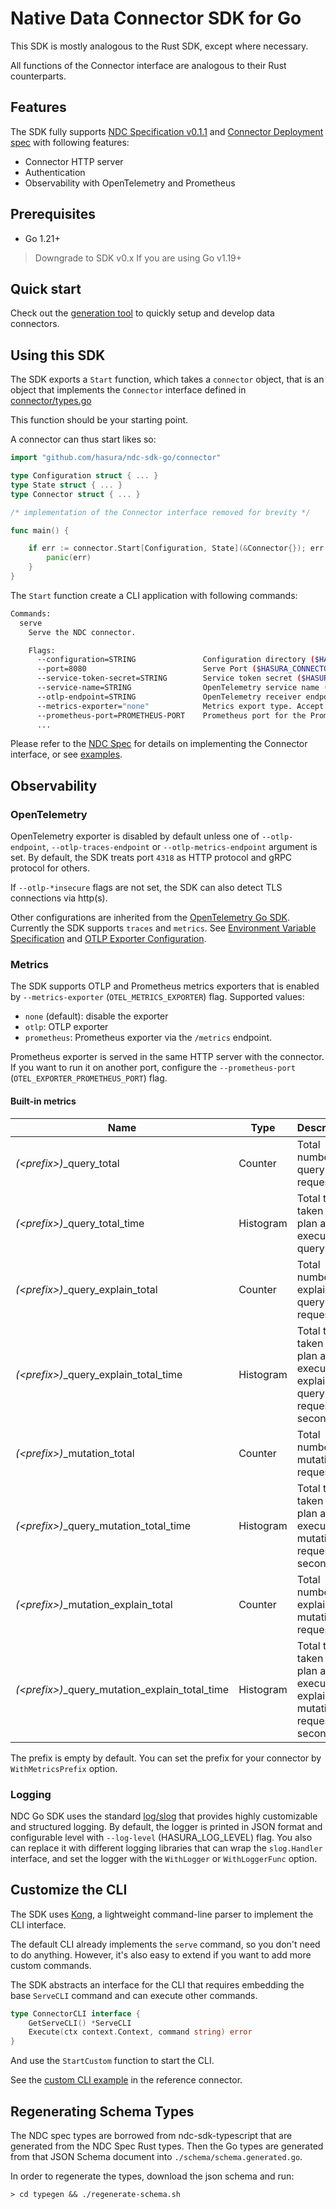 # Native Data Connector SDK for Go

This SDK is mostly analogous to the Rust SDK, except where necessary.

All functions of the Connector interface are analogous to their Rust counterparts.

## Features

The SDK fully supports [NDC Specification v0.1.1](https://hasura.github.io/ndc-spec/specification/changelog.html#011) and [Connector Deployment spec](https://github.com/hasura/ndc-hub/blob/main/rfcs/0000-deployment.md) with following features:

- Connector HTTP server
- Authentication
- Observability with OpenTelemetry and Prometheus

## Prerequisites

- Go 1.21+

> Downgrade to SDK v0.x If you are using Go v1.19+

## Quick start

Check out the [generation tool](cmd/ndc-go-sdk) to quickly setup and develop data connectors.

## Using this SDK

The SDK exports a `Start` function, which takes a `connector` object, that is an object that implements the `Connector` interface defined in [connector/types.go](connector/types.go)

This function should be your starting point.

A connector can thus start likes so:

```go
import "github.com/hasura/ndc-sdk-go/connector"

type Configuration struct { ... }
type State struct { ... }
type Connector struct { ... }

/* implementation of the Connector interface removed for brevity */

func main() {

	if err := connector.Start[Configuration, State](&Connector{}); err != nil {
		panic(err)
	}
}
```

The `Start` function create a CLI application with following commands:

```sh
Commands:
  serve
    Serve the NDC connector.

    Flags:
      --configuration=STRING               Configuration directory ($HASURA_CONFIGURATION_DIRECTORY).
      --port=8080                          Serve Port ($HASURA_CONNECTOR_PORT).
      --service-token-secret=STRING        Service token secret ($HASURA_SERVICE_TOKEN_SECRET).
      --service-name=STRING                OpenTelemetry service name ($OTEL_SERVICE_NAME).
      --otlp-endpoint=STRING               OpenTelemetry receiver endpoint that is set as default for all types ($OTEL_EXPORTER_OTLP_ENDPOINT).
      --metrics-exporter="none"            Metrics export type. Accept: none, otlp, prometheus ($OTEL_METRICS_EXPORTER).
      --prometheus-port=PROMETHEUS-PORT    Prometheus port for the Prometheus HTTP server. Use /metrics endpoint of the connector server if empty ($OTEL_EXPORTER_PROMETHEUS_PORT)
      ...
```

Please refer to the [NDC Spec](https://hasura.github.io/ndc-spec/) for details on implementing the Connector interface, or see [examples](./example).

## Observability

### OpenTelemetry

OpenTelemetry exporter is disabled by default unless one of `--otlp-endpoint`, `--otlp-traces-endpoint` or `--otlp-metrics-endpoint` argument is set. By default, the SDK treats port `4318` as HTTP protocol and gRPC protocol for others.

If `--otlp-*insecure` flags are not set, the SDK can also detect TLS connections via http(s).

Other configurations are inherited from the [OpenTelemetry Go SDK](https://github.com/open-telemetry/opentelemetry-go). Currently the SDK supports `traces` and `metrics`. See [Environment Variable Specification](https://opentelemetry.io/docs/specs/otel/configuration/sdk-environment-variables/) and [OTLP Exporter Configuration](https://opentelemetry.io/docs/languages/sdk-configuration/otlp-exporter/).

### Metrics

The SDK supports OTLP and Prometheus metrics exporters that is enabled by `--metrics-exporter` (`OTEL_METRICS_EXPORTER`) flag. Supported values:

- `none` (default): disable the exporter
- `otlp`: OTLP exporter
- `prometheus`: Prometheus exporter via the `/metrics` endpoint.

Prometheus exporter is served in the same HTTP server with the connector. If you want to run it on another port, configure the `--prometheus-port` (`OTEL_EXPORTER_PROMETHEUS_PORT`) flag.

#### Built-in metrics

| Name                                             | Type      | Description                                                                  |
| ------------------------------------------------ | --------- | ---------------------------------------------------------------------------- |
| _(<prefix\>)_\_query_total                       | Counter   | Total number of query requests                                               |
| _(<prefix\>)_\_query_total_time                  | Histogram | Total time taken to plan and execute a query                                 |
| _(<prefix\>)_\_query_explain_total               | Counter   | Total number of explain query requests                                       |
| _(<prefix\>)_\_query_explain_total_time          | Histogram | Total time taken to plan and execute an explain query request, in seconds    |
| _(<prefix\>)_\_mutation_total                    | Counter   | Total number of mutation requests                                            |
| _(<prefix\>)_\_query_mutation_total_time         | Histogram | Total time taken to plan and execute a mutation request, in seconds          |
| _(<prefix\>)_\_mutation_explain_total            | Counter   | Total number of explain mutation requests                                    |
| _(<prefix\>)_\_query_mutation_explain_total_time | Histogram | Total time taken to plan and execute an explain mutation request, in seconds |

The prefix is empty by default. You can set the prefix for your connector by `WithMetricsPrefix` option.

### Logging

NDC Go SDK uses the standard [log/slog](https://pkg.go.dev/log/slog) that provides highly customizable and structured logging. By default, the logger is printed in JSON format and configurable level with `--log-level` (HASURA_LOG_LEVEL) flag. You also can replace it with different logging libraries that can wrap the `slog.Handler` interface, and set the logger with the `WithLogger` or `WithLoggerFunc` option.

## Customize the CLI

The SDK uses [Kong](https://github.com/alecthomas/kong), a lightweight command-line parser to implement the CLI interface.

The default CLI already implements the `serve` command, so you don't need to do anything. However, it's also easy to extend if you want to add more custom commands.

The SDK abstracts an interface for the CLI that requires embedding the base `ServeCLI` command and can execute other commands.

```go
type ConnectorCLI interface {
	GetServeCLI() *ServeCLI
	Execute(ctx context.Context, command string) error
}
```

And use the `StartCustom` function to start the CLI.

See the [custom CLI example](./example/reference/main.go) in the reference connector.

## Regenerating Schema Types

The NDC spec types are borrowed from ndc-sdk-typescript that are generated from the NDC Spec Rust types.
Then the Go types are generated from that JSON Schema document into `./schema/schema.generated.go`.

In order to regenerate the types, download the json schema and run:

```
> cd typegen && ./regenerate-schema.sh
```
